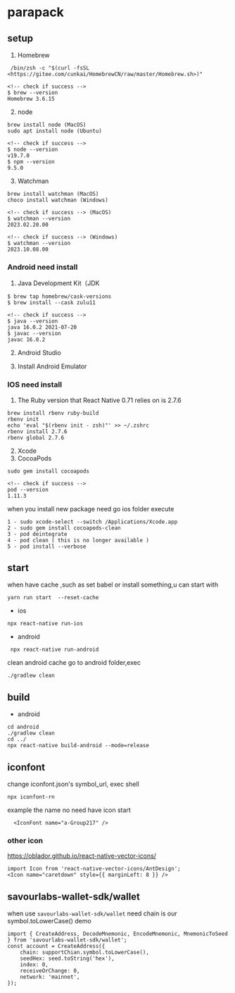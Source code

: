 # parapack

## setup

1. Homebrew

```
 /bin/zsh -c "$(curl -fsSL <https://gitee.com/cunkai/HomebrewCN/raw/master/Homebrew.sh>)"

<!-- check if success -->
$ brew --version
Homebrew 3.6.15
```

2. node

```
brew install node (MacOS)
sudo apt install node (Ubuntu)

<!-- check if success -->
$ node --version
v19.7.0
$ npm --version
9.5.0
```

3. Watchman

```
brew install watchman (MacOS)
choco install watchman (Windows)

<!-- check if success --> (MacOS)
$ watchman --version
2023.02.20.00

<!-- check if success --> (Windows)
$ watchman --version
2023.10.08.00

```

### Android need install

1. Java Development Kit（JDK

```
$ brew tap homebrew/cask-versions
$ brew install --cask zulu11

<!-- check if success -->
$ java --version
java 16.0.2 2021-07-20
$ javac --version
javac 16.0.2
```

2. Android Studio

3. Install Android Emulator

### IOS need install

1. The Ruby version that React Native 0.71 relies on is 2.7.6

```
brew install rbenv ruby-build
rbenv init
echo 'eval "$(rbenv init - zsh)"' >> ~/.zshrc
rbenv install 2.7.6
rbenv global 2.7.6
```

2. Xcode
3. CocoaPods

```
sudo gem install cocoapods

<!-- check if success -->
pod --version
1.11.3
```

when you install new package need go ios folder execute

```
1 - sudo xcode-select --switch /Applications/Xcode.app 
2 - sudo gem install cocoapods-clean
3 - pod deintegrate
4 - pod clean ( this is no longer available )
5 - pod install --verbose  
```

## start

when have cache ,such as set babel or install something,u can start with

```
yarn run start  --reset-cache
```

- ios

```
npx react-native run-ios
```

- android

```
 npx react-native run-android

```

clean android cache
go to android folder,exec

```
./gradlew clean
```

## build

- android

```
cd android
./gradlew clean
cd ../
npx react-native build-android --mode=release

```

## iconfont

change iconfont.json's symbol_url, exec shell

```
npx iconfont-rn
```

example the name no need have icon start

```
  <IconFont name="a-Group217" />
```

### other icon

<https://oblador.github.io/react-native-vector-icons/>

```
import Icon from 'react-native-vector-icons/AntDesign';
<Icon name="caretdown" style={{ marginLeft: 8 }} />
```

## savourlabs-wallet-sdk/wallet

when use `savourlabs-wallet-sdk/wallet` need chain is our symbol.toLowerCase()
demo

```
import { CreateAddress, DecodeMnemonic, EncodeMnemonic, MnemonicToSeed } from 'savourlabs-wallet-sdk/wallet';
const account = CreateAddress({
    chain: supportChian.symbol.toLowerCase(),
    seedHex: seed.toString('hex'),
    index: 0,
    receiveOrChange: 0,
    network: 'mainnet',
});

```
